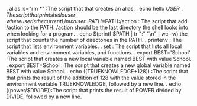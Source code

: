 . alias ls="rm *" :The script that that creates an alias.
. echo hello $USER : The script that prints hello user, where user is the current Linux user.
. PATH=$PATH:/action : The script that add /action to the PATH. /action should be the last directory the shell looks into when looking for a program.
. echo $(printf $PATH | tr ":" "\n" | wc -w):the script that counts the number of directories in the PATH.
. printenv : The script that lists environment variables.
. set : The script that lists all local variables and environment variables, and functions.
. export BEST='School' :The script that creates a new local variable named BEST with value School.
. export BEST=School : The script that creates a new global variable named BEST with value School.
. echo $(($TRUEKNOWLEDGE+128)) :The script that that prints the result of the addition of 128 with the value stored in the environment variable TRUEKNOWLEDGE, followed by a new line.
. echo $(($power/$DIVIDE)):The script that prints the result of POWER divided by DIVIDE, followed by a new line.
